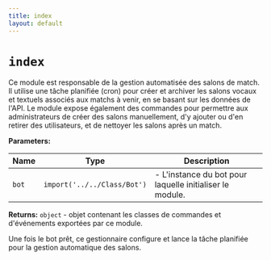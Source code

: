 ```yaml
---
title: index
layout: default
---
```


# `index`

Ce module est responsable de la gestion automatisée des salons de match. Il utilise une tâche planifiée (cron) pour créer et archiver les salons vocaux et textuels associés aux matchs à venir, en se basant sur les données de l'API. Le module expose également des commandes pour permettre aux administrateurs de créer des salons manuellement, d'y ajouter ou d'en retirer des utilisateurs, et de nettoyer les salons après un match.

**Parameters:**

| Name | Type | Description |
| ---- | ---- | ----------- |
| `bot` | `import('../../Class/Bot')` | - L'instance du bot pour laquelle initialiser le module. |

**Returns:** `object` - objet contenant les classes de commandes et d'événements exportées par ce module.

Une fois le bot prêt, ce gestionnaire configure et lance la tâche planifiée pour la gestion automatique des salons.

